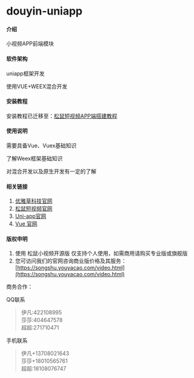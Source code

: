 # douyin-uniapp

#### 介绍
小视频APP前端模块

#### 软件架构
uniapp框架开发

使用VUE+WEEX混合开发


#### 安装教程
安装教程已迁移至：[松鼠短视频APP端搭建教程](https://www.showdoc.cc/SongShuInstall?page_id=3258245339313215) 

#### 使用说明
需要具备Vue、Vuex基础知识

了解Weex框架基础知识

对混合开发以及原生开发有一定的了解

#### 相关链接

1. [优雅草科技官网](https://www.youyacao.com/) 
2. [松鼠短视频官网](https://songshuw.youyacao.com/video.html) 
3. [Uni-app官网](https://uniapp.dcloud.io/) 
4. [Vue 官网](https://cn.vuejs.org/) 


#### 版权申明

1. 使用 松鼠小视频开源版 仅支持个人使用，如需商用请购买专业版或旗舰版
2. 您可访问我们的官网咨询商业版价格及其服务：[https://songshu.youyacao.com/video.html](https://songshu.youyacao.com/video.html)

商务合作：

QQ联系
>伊凡:422108995   
莎莎:404647578   
超超:271710471

手机联系

>伊凡+13708021643    
>莎莎+18010565761   
>超超:18108076747 